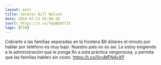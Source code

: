 ```yaml
---
layout: post
title: Senator Bill Nelson
date: 2018-07-23 03:00:20
tourl: https://t.co/YUpBDdt7Jt
tags: [FIN]
---
```

Cobrarle a las familias separadas en la frontera $8 dólares el minuto por hablar por teléfono es muy bajo. Nuestro país no es así. Le estoy exigiendo a la administración que le ponga fin a esta práctica vergonzosa, y permita que las familias hablen sin costo. https://t.co/0cyMFN4vXP